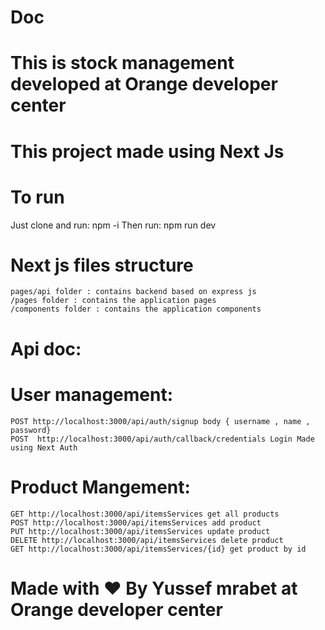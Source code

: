 # Doc
# This is stock management developed at Orange developer center
# This project made using Next Js
# To run 
Just clone and run: npm -i
Then run: npm run dev
# Next js files structure
    pages/api folder : contains backend based on express js
    /pages folder : contains the application pages
    /components folder : contains the application components 

# Api doc:
# User management:
    POST http://localhost:3000/api/auth/signup body { username , name , password}
    POST  http://localhost:3000/api/auth/callback/credentials Login Made using Next Auth
# Product Mangement:
    GET http://localhost:3000/api/itemsServices get all products
    POST http://localhost:3000/api/itemsServices add product
    PUT http://localhost:3000/api/itemsServices update product
    DELETE http://localhost:3000/api/itemsServices delete product
    GET http://localhost:3000/api/itemsServices/{id} get product by id
    
# Made with ❤️ By Yussef mrabet at Orange developer center
